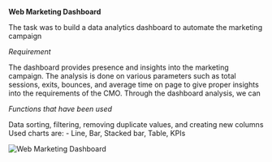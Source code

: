 **Web Marketing Dashboard**

The task was to build a data analytics dashboard to automate the marketing campaign

*Requirement*

The dashboard provides presence and insights into the marketing campaign.
The analysis is done on various parameters such as total sessions, exits, bounces, and average time on page to give proper insights into the requirements of the CMO.
Through the dashboard analysis, we can

*Functions that have been used*

Data sorting, filtering, removing duplicate values, and creating new columns
Used charts are: - Line, Bar, Stacked bar, Table, KPIs

![Web Marketing Dashboard](https://github.com/nileshjhalani/Web_Marketing_Analysis_Dashboard_PowerBI/assets/115102638/1885128f-d023-4a54-b8ee-edf65b66255b)
